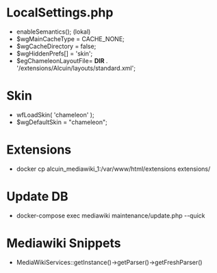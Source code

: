 # LocalSettings.php
- enableSemantics(); (lokal)
- $wgMainCacheType = CACHE_NONE;
- $wgCacheDirectory = false;
- $wgHiddenPrefs[] = 'skin';
- $egChameleonLayoutFile= __DIR__ . '/extensions/Alcuin/layouts/standard.xml';

# Skin
- wfLoadSkin( 'chameleon' );
- $wgDefaultSkin = "chameleon";

# Extensions
- docker cp alcuin_mediawiki_1:/var/www/html/extensions extensions/

# Update DB
- docker-compose exec mediawiki maintenance/update.php --quick

# Mediawiki Snippets
- MediaWikiServices::getInstance()->getParser()->getFreshParser()